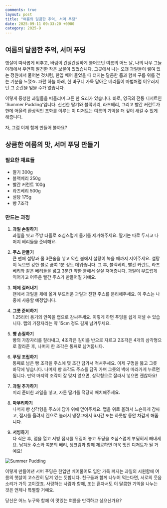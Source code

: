 ```yaml
---
comments: true
layout: post
title: "여름의 달콤한 추억, 서머 푸딩"
date: 2025-09-11 09:33:20 +0900
category: 2025-9
---
```


## 여름의 달콤한 추억, 서머 푸딩

햇살이 따사롭게 비추고, 바람이 간질간질하게 불어오던 여름의 어느 날, 나의 나무 그늘 아래에서 우연히 발견한 작은 보물이 있었습니다. 그곳에서 나는 오갠 과일들이 쌓여 있는 정원에서 물어본 것처럼, 한입 베어 물었을 때 터지는 달콤한 즙과 함께 구름 위를 걷는 기분을 느꼈죠. 파란 하늘 아래, 한 바구니 가득 담아온 베리들이 마법처럼 어우러지던 그 순간을 잊을 수가 없습니다. 

이렇게 풍성한 과일들을 떠올리며 고른 한 요리가 있습니다. 바로, 영국의 전통 디저트인 'Summer Pudding'입니다. 신선한 딸기와 블랙베리, 라즈베리, 그리고 빨간 커런트가 한데 어울려 환상적인 조화를 이루는 이 디저트는 여름의 기억을 더 깊이 새길 수 있게 해줍니다.

자, 그럼 이제 함께 만들어 볼까요?

## 상큼한 여름의 맛, 서머 푸딩 만들기

### 필요한 재료들

- 딸기 300g
- 블랙베리 250g
- 빨간 커런트 100g
- 라즈베리 500g
- 설탕 175g
- 빵 7조각

### 만드는 과정

1. **과일 손질하기**  
   과일을 씻고 주방 타올로 조심스럽게 물기를 제거해주세요. 딸기는 따로 두시고 나머지 베리들을 준비해요.

2. **주스 만들기**  
   큰 팬에 설탕과 물 3큰술을 넣고 약한 불에서 설탕이 녹을 때까지 저어주세요. 설탕이 녹으면 강한 불로 끓여 1분 정도 데워줍니다. 그 후, 블랙베리, 빨간 커런트, 라즈베리와 같은 베리들을 넣고 3분간 약한 불에서 살살 저어줍니다. 과일이 부드럽게 익어가고 어두운 빨간 주스가 만들어질 거예요. 

3. **체에 걸러내기**  
   팬에서 과일을 체에 옮겨 부드러운 과일과 진한 주스를 분리해주세요. 이 주스는 나중에 사용할 예정입니다.

4. **그릇 준비하기**  
   1.25리터 용기의 안쪽을 랩으로 감싸주세요. 이렇게 하면 푸딩을 쉽게 꺼낼 수 있습니다. 랩의 가장자리는 약 15cm 정도 길게 남겨두세요.  
   
5. **빵 손질하기**  
   빵의 가장자리를 잘라내고, 4조각은 길이를 반으로 자르고 2조각은 4개의 삼각형으로 잘라준 후, 나머지 한 조각은 통째로 남겨둡니다.

6. **푸딩 조립하기**  
   통째로 남은 빵 조각을 주스에 몇 초간 담가서 적셔주세요. 이제 구멍을 뚫고 그릇 바닥에 넣습니다. 나머지 빵 조각도 주스를 담궈 가며 그릇의 벽에 따라가게 누르면 됩니다. 만약 마지막 조각이 잘 맞지 않으면, 삼각형으로 잘라서 넣으면 괜찮아요!

7. **과일 추가하기**  
   미리 준비한 과일을 넣고, 자른 딸기를 적당히 배치해주세요.

8. **마무리하기**  
   나머지 빵 삼각형을 주스에 담가 위에 덮어주세요. 랩을 위로 올려서 느슨하게 감싸고, 접시를 올려서 캔으로 눌러서 냉장고에서 6시간 또는 하룻밤 동안 차갑게 해줍니다.

9. **서빙하기**  
   다 식은 후, 랩을 열고 서빙 접시를 뒤집어 놓고 푸딩을 조심스럽게 부딪혀서 빼내세요. 남겨둔 주스와 여분의 베리, 생크림과 함께 제공하면 더욱 멋진 디저트가 될 거예요!   

![Summer Pudding](https://www.themealdb.com/images/media/meals/rsqwus1511640214.jpg)

이렇게 만들어낸 서머 푸딩은 한입만 베어물어도 입안 가득 퍼지는 과일의 시원함에 여름의 햇살이 고스란히 담겨 있는 듯합니다. 친구들과 함께 나누어 먹는다면, 서로의 웃음소리가 가득 고이겠죠. 사랑하는 사람과 함께, 또는 혼자서도 이 달콤한 기억을 나누는 것은 언제나 특별할 거예요. 

당신은 어느 누구와 함께 이 맛있는 여름을 만끽하고 싶으신가요?